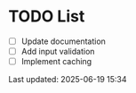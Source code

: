 # TODO List

- [ ] Update documentation
- [ ] Add input validation
- [ ] Implement caching

Last updated: 2025-06-19 15:34
